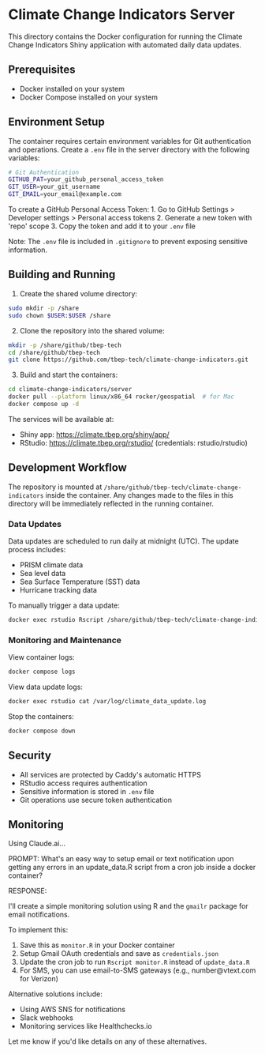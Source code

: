 # Climate Change Indicators Server

This directory contains the Docker configuration for running the Climate Change Indicators Shiny application with automated daily data updates.

## Prerequisites

-   Docker installed on your system
-   Docker Compose installed on your system

## Environment Setup

The container requires certain environment variables for Git authentication and operations. Create a `.env` file in the server directory with the following variables:

``` bash
# Git Authentication
GITHUB_PAT=your_github_personal_access_token
GIT_USER=your_git_username
GIT_EMAIL=your_email@example.com
```

To create a GitHub Personal Access Token: 1. Go to GitHub Settings \> Developer settings \> Personal access tokens 2. Generate a new token with 'repo' scope 3. Copy the token and add it to your `.env` file

Note: The `.env` file is included in `.gitignore` to prevent exposing sensitive information.

## Building and Running

1.  Create the shared volume directory:

``` bash
sudo mkdir -p /share
sudo chown $USER:$USER /share
```

2.  Clone the repository into the shared volume:

``` bash
mkdir -p /share/github/tbep-tech
cd /share/github/tbep-tech
git clone https://github.com/tbep-tech/climate-change-indicators.git
```

3.  Build and start the containers:

``` bash
cd climate-change-indicators/server
docker pull --platform linux/x86_64 rocker/geospatial  # for Mac
docker compose up -d
```

The services will be available at:

- Shiny app: https://climate.tbep.org/shiny/app/
- RStudio: https://climate.tbep.org/rstudio/ (credentials: rstudio/rstudio)

## Development Workflow

The repository is mounted at `/share/github/tbep-tech/climate-change-indicators` inside the container. Any changes made to the files in this directory will be immediately reflected in the running container.

### Data Updates

Data updates are scheduled to run daily at midnight (UTC). The update process includes:

- PRISM climate data
- Sea level data
- Sea Surface Temperature (SST) data
- Hurricane tracking data

To manually trigger a data update:

``` bash
docker exec rstudio Rscript /share/github/tbep-tech/climate-change-indicators/server/update_data.R
```

### Monitoring and Maintenance

View container logs:

``` bash
docker compose logs
```

View data update logs:

``` bash
docker exec rstudio cat /var/log/climate_data_update.log
```

Stop the containers:

``` bash
docker compose down
```

## Security

-   All services are protected by Caddy's automatic HTTPS
-   RStudio access requires authentication
-   Sensitive information is stored in `.env` file
-   Git operations use secure token authentication

## Monitoring

Using Claude.ai...

PROMPT: What's an easy way to setup email or text notification upon getting any errors in an update_data.R script from a cron job inside a docker container?

RESPONSE:

I'll create a simple monitoring solution using R and the `gmailr` package for email notifications.

To implement this:

1.  Save this as `monitor.R` in your Docker container
2.  Setup Gmail OAuth credentials and save as `credentials.json`
3.  Update the cron job to run `Rscript monitor.R` instead of `update_data.R`
4.  For SMS, you can use email-to-SMS gateways (e.g., number\@vtext.com for Verizon)

Alternative solutions include:

- Using AWS SNS for notifications
- Slack webhooks
- Monitoring services like Healthchecks.io

Let me know if you'd like details on any of these alternatives.
